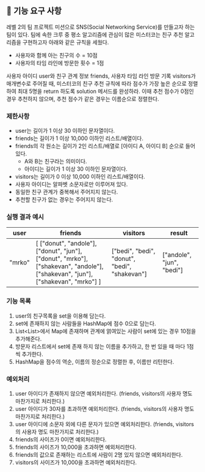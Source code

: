## 🚀 기능 요구 사항

레벨 2의 팀 프로젝트 미션으로 SNS(Social Networking Service)를 만들고자 하는 팀이 있다. 팀에 속한 크루 중 평소 알고리즘에 관심이 많은 미스터코는 친구 추천 알고리즘을 구현하고자 아래와 같은 규칙을 세웠다.

- 사용자와 함께 아는 친구의 수 = 10점 
- 사용자의 타임 라인에 방문한 횟수 = 1점

사용자 아이디 user와 친구 관계 정보 friends, 사용자 타임 라인 방문 기록 visitors가 매개변수로 주어질 때, 미스터코의 친구 추천 규칙에 따라 점수가 가장 높은 순으로 정렬하여 최대 5명을 return 하도록 solution 메서드를 완성하라. 이때 추천 점수가 0점인 경우 추천하지 않으며, 추천 점수가 같은 경우는 이름순으로 정렬한다.

### 제한사항

- user는 길이가 1 이상 30 이하인 문자열이다.
- friends는 길이가 1 이상 10,000 이하인 리스트/배열이다.
- friends의 각 원소는 길이가 2인 리스트/배열로 [아이디 A, 아이디 B] 순으로 들어있다.
  - A와 B는 친구라는 의미이다.
  - 아이디는 길이가 1 이상 30 이하인 문자열이다.
- visitors는 길이가 0 이상 10,000 이하인 리스트/배열이다.
- 사용자 아이디는 알파벳 소문자로만 이루어져 있다.
- 동일한 친구 관계가 중복해서 주어지지 않는다.
- 추천할 친구가 없는 경우는 주어지지 않는다.

### 실행 결과 예시

| user | friends | visitors | result |
| --- | --- | --- | --- |
| "mrko" | [ ["donut", "andole"], ["donut", "jun"], ["donut", "mrko"], ["shakevan", "andole"], ["shakevan", "jun"], ["shakevan", "mrko"] ] | ["bedi", "bedi", "donut", "bedi", "shakevan"] | ["andole", "jun", "bedi"] |

### 기능 목록
1. user의 친구목록을 set을 이용해 담는다.
2. set에 존재하지 않는 사람들을 HashMap에 점수 0으로 담는다.
3. List<List<String>>에서 Map에 존재하며 관계에 얽여있는 사람이 set에 있는 경우 10점을 추가해준다.
4. 방문자 리스트에서 set에 존재 하지 않는 이름을 추가하고, 한 번 있을 때 마다 1점씩 추가한다.
5. HashMap을 점수의 역순, 이름의 정순으로 정렬한 후, 이름만 리턴한다.

### 예외처리
1. user 아이디가 존재하지 않으면 예외처리한다. (friends, visitors의 사용자 명도 마찬가지로 처리한다.)
2. user 아이디가 30자를 초과하면 예외처리한다. (friends, visitors의 사용자 명도 마찬가지로 처리한다.)
3. user 아이디에 소문자 외에 다른 문자가 있으면 예외처리한다. (friends, visitors의 사용자 명도 마찬가지로 처리한다.)
4. friends의 사이즈가 0이면 예외처리한다. 
5. friends의 사이즈가 10,000을 초과하면 예외처리한다. 
6. friends의 값으로 존재하는 리스트에 사람이 2명 있지 않으면 예외처리한다. 
7. visitors의 사이즈가 10,000을 초과하면 예외처리한다. 